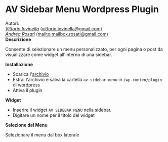 <h1>AV Sidebar Menu Wordpress Plugin</h1>
Autori: <br/>
<em><a href="https://github.com/wevitt">Vittorio Iovinella</a></em> (<a href="mailto:vittorio.iovinella@gmail.com">vittorio.iovinella@gmail.com</a>)<br/>
<em><a href="https://github.com/andrearosati">Andrea Rosati</a></em> (<a href="mailto:mailbox.rosati@gmail.com">mailto:mailbox.rosati@gmail.com</a>)<br/>
<b>Descrizione</b>
<p>
Consente di selezionare un menu personalizzato, per ogni pagina o post da visualizzare come widget all'interno di una sidebar.
</p>
<b>Installazione</b>
<ul>
<li>Scarica l'<a href="https://github.com/wevitt/avsidebarmenu_plugin/archive/master.zip">archivio </a></li>
<li>Estrai l'archivio e salva la cartella <code>av-sidebar-menu</code> in <code>/wp-conten/plugin</code> di wordpress</li>
<li>Attiva il plugin</li>
</ul>
<b>Widget</b>
<ul>
<li>Inserire il widget <code>AV SIDEBAR MENU</code> nella sidebar.</li>
<li>Digitare un nome per il titolo del widget</li>
</ul>
<b>Selezione del Menu</b>
<p>Selezionare il menu dal box laterale</p>

